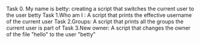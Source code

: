 Task 0. My name is betty: creating a script that switches the current user to the user betty
Task 1.Who am I : A script that prints the effective username of the current user
Task 2.Groups: A script that prints all the groups the current user is part of
Task 3.New owner: A script that changes the owner of the file "hello" to the user "betty"
